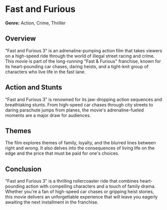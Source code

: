 # Fast and Furious

**Genre:** Action, Crime, Thriller

## Overview

"Fast and Furious 3" is an adrenaline-pumping action film that takes viewers on a high-speed ride through the world of illegal street racing and crime. This movie is part of the long-running "Fast & Furious" franchise, known for its heart-pounding car chases, daring heists, and a tight-knit group of characters who live life in the fast lane.


## Action and Stunts

"Fast and Furious 3" is renowned for its jaw-dropping action sequences and breathtaking stunts. From high-speed car chases through city streets to daring parachute jumps from planes, the movie's adrenaline-fueled moments are a major draw for audiences.

## Themes

The film explores themes of family, loyalty, and the blurred lines between right and wrong. It also delves into the consequences of living life on the edge and the price that must be paid for one's choices.

## Conclusion

"Fast and Furious 3" is a thrilling rollercoaster ride that combines heart-pounding action with compelling characters and a touch of family drama. Whether you're a fan of high-speed car chases or gripping heist stories, this movie delivers an unforgettable experience that will leave you eagerly awaiting the next installment in the franchise.
